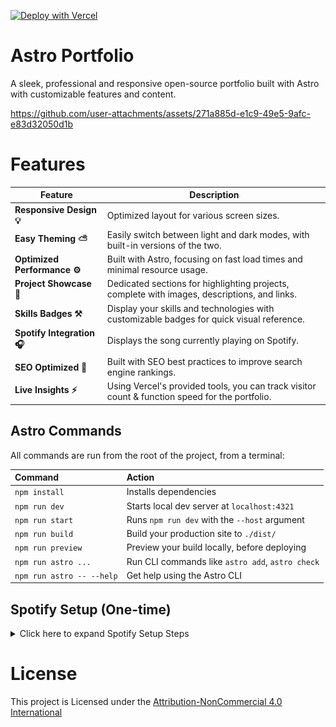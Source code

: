 [![Deploy with Vercel](https://vercel.com/button)](https://vercel.com/new/clone?repository-url=https%3A%2F%2Fgithub.com%2FShiawaseu%2FAstro-Portfolio&env=SPOTIFY_ENABLED,REDIS_PORT,REDIS_HOST,REDIS_PASSWORD,AUTHENTICATION_PASSWORD,SPOTIFY_CLIENT_ID,SPOTIFY_CLIENT_SECRET,SPOTIFY_REDIRECT_URI&envDescription=Environment%20variables%20for%20setting%20up%20the%20Spotify%20integration%20%7C%20If%20you%20won't%20use%20the%20feature%2C%20set%20SPOTIFY_ENABLED%20to%20%22false%22%20and%20discard%20the%20rest%20of%20the%20variables&envLink=https%3A%2F%2Fgithub.com%2FShiawaseu%2FAstro-Portfolio%2Fblob%2Fmain%2F.env.example&project-name=portfolio&repository-name=portfolio&demo-title=Portfolio%20Showcase&demo-description=A%20sleek%2C%20professional%20and%20responsive%20open-source%20portfolio%20built%20with%20Astro%20with%20customizable%20features%20and%20content.)

# Astro Portfolio

A sleek, professional and responsive open-source portfolio built with Astro with customizable features and content.



https://github.com/user-attachments/assets/271a885d-e1c9-49e5-9afc-e83d32050d1b



# Features

| Feature               | Description                                                                                      |
|-----------------------|--------------------------------------------------------------------------------------------------|
| **Responsive Design 💡** | Optimized layout for various screen sizes. |
| **Easy Theming ⛅** | Easily switch between light and dark modes, with built-in versions of the two.      |
| **Optimized Performance ⚙️** | Built with Astro, focusing on fast load times and minimal resource usage.                      |
| **Project Showcase 📜**   | Dedicated sections for highlighting projects, complete with images, descriptions, and links.     |
| **Skills Badges ⚒️**      | Display your skills and technologies with customizable badges for quick visual reference.        |                     |
| **Spotify Integration 🎧**      | Displays the song currently playing on Spotify.        |                     |
| **SEO Optimized 🔰** | Built with SEO best practices to improve search engine rankings.                      |
| **Live Insights ⚡** | Using Vercel's provided tools, you can track visitor count & function speed for the portfolio.                      |


## Astro Commands

All commands are run from the root of the project, from a terminal:

| Command                   | Action                                           |
| :------------------------ | :----------------------------------------------- |
| `npm install`             | Installs dependencies                            |
| `npm run dev`             | Starts local dev server at `localhost:4321`      |
| `npm run start`           | Runs `npm run dev` with the `--host` argument    |
| `npm run build`           | Build your production site to `./dist/`          |
| `npm run preview`         | Preview your build locally, before deploying     |
| `npm run astro ...`       | Run CLI commands like `astro add`, `astro check` |
| `npm run astro -- --help` | Get help using the Astro CLI                     |


## Spotify Setup (One-time)

<details>
<summary>Click here to expand Spotify Setup Steps</summary>

### For every step here, insert all the information to your environment variables (check [here](/.env.example))

1 - Collect your Spotify Data
- https://developer.spotify.com/dashboard/create ![](/assets/spotify1.png) ![](/assets/spotify2.png)
  - Select "Web API" and make sure the redirect URI is your site (I.E: `https://mysite.com/api/spotify`) **You CAN provide a localhost and finish authentication in a development environment**
- Collect the **Client ID** & **Client Secret** ![](/assets/spotify3.png)

2 - Collect your Redis data (used for storing your access tokens along with refresh tokens)
- Create a new cache like so: ![](/assets/redis1.png)
  - Select `cache` & the rest is up to you

- Get your `host` / `port` / `password` from the dashboard: ![](/assets/redis2.png) ![](/assets/redis3.png)

3 - Authenticate your Spotify account
> At this point, you need your server running, whether it is locally or in production, make sure your redirect URI is matching in both the Spotify Dashboard & your environment variables.

- Navigate to `/api/spotify`
  - You will be prompted to log in to Spotify and then asked for permission to authorize the app you've created, accept.

- Once you have been redirected back, edit your URL as follows: ![](/assets/auth1.png) ![](/assets/auth2.png)
  - This extra step only exists to prevent unauthorized spotify linking to your portfolio
  - Once you have done that, you should be ready to go.

</details>

# License
This project is Licensed under the [Attribution-NonCommercial 4.0 International](https://creativecommons.org/licenses/by-nc/4.0/deed.en)
